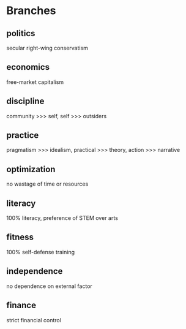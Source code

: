 # Branches

## politics
secular right-wing conservatism

## economics
free-market capitalism

## discipline
community >>> self, self >>> outsiders 

## practice
pragmatism >>> idealism, practical >>> theory, action >>> narrative

## optimization
no wastage of time or resources

## literacy
100% literacy, preference of STEM over arts

## fitness
100% self-defense training

## independence
no dependence on external factor

## finance
strict financial control
